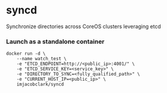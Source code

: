 # syncd
Synchronize directories across CoreOS clusters leveraging etcd

### Launch as a standalone container

```shell
docker run -d \
	--name watch_test \
	-e "ETCD_ENDPOINT=http://<public_ip>:4001/" \
	-e "ETCD_SERVICE_KEY=<service_key>" \
	-e "DIRECTORY_TO_SYNC=<fully_qualified_path>" \
	-e "CURRENT_HOST_IP=<public_ip>" \
	imjacobclark/syncd
```
